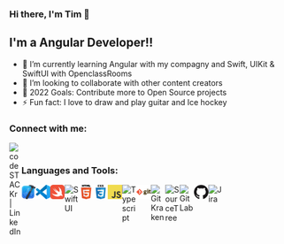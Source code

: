 ### Hi there, I'm Tim  👋

## I'm a Angular Developer!!

- 🌱  I’m currently learning Angular with my compagny and Swift, UIKit & SwiftUI with OpenclassRooms
- 👯  I’m looking to collaborate with other content creators
- 🥅  2022 Goals: Contribute more to Open Source projects
- ⚡  Fun fact: I love to draw and play guitar and Ice hockey

### Connect with me:

[<img align="left" alt="codeSTACKr | LinkedIn" width="22px" src="https://cdn.jsdelivr.net/npm/simple-icons@v3/icons/linkedin.svg" />][linkedin]

<br />

### Languages and Tools:

<img align="left" alt="xcode" width="26px" src="https://raw.githubusercontent.com/github/explore/80688e429a7d4ef2fca1e82350fe8e3517d3494d/topics/xcode/xcode.png" />
<img align="left" alt="Visual Studio Code" width="26px" src="https://raw.githubusercontent.com/github/explore/80688e429a7d4ef2fca1e82350fe8e3517d3494d/topics/visual-studio-code/visual-studio-code.png" />
<img align="left" alt="Swift" width="26px" src="https://raw.githubusercontent.com/github/explore/80688e429a7d4ef2fca1e82350fe8e3517d3494d/topics/swift/swift.png" />
<img align="left" alt="SwiftUI" width="26px" src="https://images.ctfassets.net/ooa29xqb8tix/6YcYeXOUXJR311G9VyFniz/8bd9148821a2fba3e783b68a0ba9c509/swift-logo.png?w=400&q=50" />
<img align="left" alt="HTML5" width="26px" src="https://raw.githubusercontent.com/github/explore/80688e429a7d4ef2fca1e82350fe8e3517d3494d/topics/html/html.png" />
<img align="left" alt="CSS3" width="26px" src="https://raw.githubusercontent.com/github/explore/80688e429a7d4ef2fca1e82350fe8e3517d3494d/topics/css/css.png" />
<img align="left" alt="JavaScript" width="26px" src="https://raw.githubusercontent.com/github/explore/80688e429a7d4ef2fca1e82350fe8e3517d3494d/topics/javascript/javascript.png" />
<img align="left" alt="Typescript" width="26px" src="https://upload.wikimedia.org/wikipedia/commons/thumb/4/4c/Typescript_logo_2020.svg/640px-Typescript_logo_2020.svg.png" />
<img align="left" alt="Git" width="26px" src="https://raw.githubusercontent.com/github/explore/80688e429a7d4ef2fca1e82350fe8e3517d3494d/topics/git/git.png" />
<img align="left" alt="GitKraken" width="26px" src="https://www.logiciels.pro/wp-content/uploads/2021/05/gitkraken-avis-prix-alternatives-logiciel.webp" />
<img align="left" alt="SourceTree" width="26px" src="https://encrypted-tbn0.gstatic.com/images?q=tbn:ANd9GcTne0ZqZeUcM6TRz533CZDfoDHau22lV4vcHg&usqp=CAU" />
<img align="left" alt="GitLab" width="26px" src="https://humancoders-formations.s3.amazonaws.com/uploads/course/logo/155/formation-gitlab.png" />
<img align="left" alt="GitHub" width="26px" src="https://raw.githubusercontent.com/github/explore/78df643247d429f6cc873026c0622819ad797942/topics/github/github.png" />
<img align="left" alt="Jira" width="26px" src="https://cdn.icon-icons.com/icons2/2699/PNG/512/atlassian_jira_logo_icon_170511.png" />

[linkedin]: https://www.linkedin.com/in/timothy-jounier-a518bb1a0/
